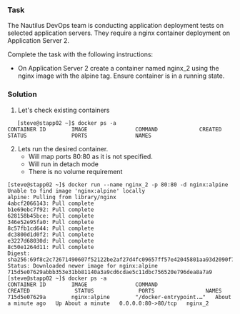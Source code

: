 ### Task
The Nautilus DevOps team is conducting application deployment tests on selected application servers. They require a nginx container deployment on Application Server 2. 

Complete the task with the following instructions:
* On Application Server 2 create a container named nginx_2 using the nginx image with the alpine tag. Ensure container is in a running state.


### Solution
1. Let's check existing containers
 ```
    [steve@stapp02 ~]$ docker ps -a
CONTAINER ID        IMAGE               COMMAND             CREATED             STATUS              PORTS               NAMES
```

2. Lets run the desired container.
    * Will map ports 80:80 as it is not specified.
    * Will run in detach mode
    * There is no volume requirement
```
[steve@stapp02 ~]$ docker run --name nginx_2 -p 80:80 -d nginx:alpine 
Unable to find image 'nginx:alpine' locally
alpine: Pulling from library/nginx
4abcf2066143: Pull complete 
b1e69ebc7f92: Pull complete 
628158b45bce: Pull complete 
346e52e95fa0: Pull complete 
8c57fb1cd644: Pull complete 
dc3800d1d0f2: Pull complete 
e3227d68030d: Pull complete 
8c50e1264d11: Pull complete 
Digest: sha256:69f8c2c72671490607f52122be2af27d4fc09657ff57e42045801aa93d2090f7
Status: Downloaded newer image for nginx:alpine
715d5e07629abbb353e31bb81140a3a9cd6cdae5c11dbc756520e796dea8a7a9
[steve@stapp02 ~]$ docker ps -a
CONTAINER ID        IMAGE               COMMAND                  CREATED              STATUS              PORTS                NAMES
715d5e07629a        nginx:alpine        "/docker-entrypoint.…"   About a minute ago   Up About a minute   0.0.0.0:80->80/tcp   nginx_2
```   

